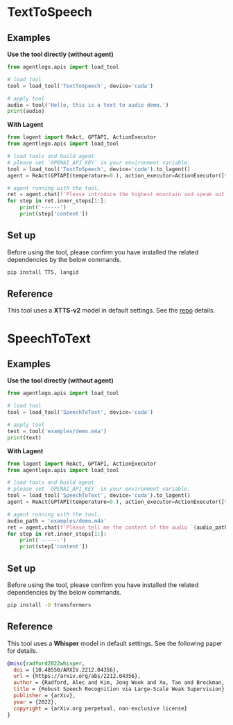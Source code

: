 # TextToSpeech

## Examples

**Use the tool directly (without agent)**

```python
from agentlego.apis import load_tool

# load tool
tool = load_tool('TextToSpeech', device='cuda')

# apply tool
audio = tool('Hello, this is a text to audio demo.')
print(audio)
```

**With Lagent**

```python
from lagent import ReAct, GPTAPI, ActionExecutor
from agentlego.apis import load_tool

# load tools and build agent
# please set `OPENAI_API_KEY` in your environment variable.
tool = load_tool('TextToSpeech', device='cuda').to_lagent()
agent = ReAct(GPTAPI(temperature=0.), action_executor=ActionExecutor([tool]))

# agent running with the tool.
ret = agent.chat(f'Please introduce the highest mountain and speak out.')
for step in ret.inner_steps[1:]:
    print('------')
    print(step['content'])
```

## Set up

Before using the tool, please confirm you have installed the related dependencies by the below commands.

```bash
pip install TTS, langid
```

## Reference

This tool uses a **XTTS-v2** model in default settings. See the [repo](https://github.com/coqui-ai/TTS) details.

# SpeechToText

## Examples

**Use the tool directly (without agent)**

```python
from agentlego.apis import load_tool

# load tool
tool = load_tool('SpeechToText', device='cuda')

# apply tool
text = tool('examples/demo.m4a')
print(text)
```

**With Lagent**

```python
from lagent import ReAct, GPTAPI, ActionExecutor
from agentlego.apis import load_tool

# load tools and build agent
# please set `OPENAI_API_KEY` in your environment variable.
tool = load_tool('SpeechToText', device='cuda').to_lagent()
agent = ReAct(GPTAPI(temperature=0.), action_executor=ActionExecutor([tool]))

# agent running with the tool.
audio_path = 'examples/demo.m4a'
ret = agent.chat(f'Please tell me the content of the audio `{audio_path}`')
for step in ret.inner_steps[1:]:
    print('------')
    print(step['content'])
```

## Set up

Before using the tool, please confirm you have installed the related dependencies by the below commands.

```bash
pip install -U transformers
```

## Reference

This tool uses a **Whisper** model in default settings. See the following paper for details.

```bibtex
@misc{radford2022whisper,
  doi = {10.48550/ARXIV.2212.04356},
  url = {https://arxiv.org/abs/2212.04356},
  author = {Radford, Alec and Kim, Jong Wook and Xu, Tao and Brockman, Greg and McLeavey, Christine and Sutskever, Ilya},
  title = {Robust Speech Recognition via Large-Scale Weak Supervision},
  publisher = {arXiv},
  year = {2022},
  copyright = {arXiv.org perpetual, non-exclusive license}
}
```
